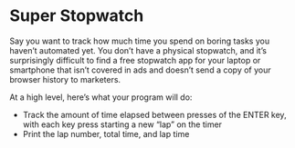 # Super Stopwatch

Say you want to track how much time you spend on boring tasks you haven’t automated yet. You don’t have a physical stopwatch, and it’s surprisingly difficult to find a free stopwatch app for your laptop or smartphone that isn’t covered in ads and doesn’t send a copy of your browser history to marketers.

At a high level, here’s what your program will do:
- Track the amount of time elapsed between presses of the ENTER key, with each key press starting a new “lap” on the timer
- Print the lap number, total time, and lap time
